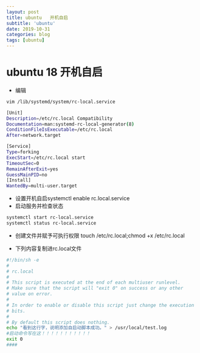 ```yaml
---
layout: post
title: ubuntu   开机自启
subtitle: 'ubuntu'
date: 2019-10-31
categories: blog
tags: [ubuntu]
---
```


# ubuntu 18  开机自启

* 编辑

```bash
vim /lib/systemd/system/rc-local.service

[Unit]
Description=/etc/rc.local Compatibility
Documentation=man:systemd-rc-local-generator(8)
ConditionFileIsExecutable=/etc/rc.local
After=network.target

[Service]
Type=forking
ExecStart=/etc/rc.local start
TimeoutSec=0
RemainAfterExit=yes
GuessMainPID=no
[Install]
WantedBy=multi-user.target
```


* 设置开机自启systemctl enable rc.local.service
* 启动服务并检查状态
  
```bash
systemctl start rc-local.service
systemctl status rc-local.service
```
* 创建文件并赋予可执行权限 touch /etc/rc.local;chmod +x /etc/rc.local
 
* 下列内容复制进rc.local文件
  
```bash
#!/bin/sh -e
#
# rc.local
#
# This script is executed at the end of each multiuser runlevel.
# Make sure that the script will "exit 0" on success or any other
# value on error.
#
# In order to enable or disable this script just change the execution
# bits.
#
# By default this script does nothing.
echo "看到这行字，说明添加自启动脚本成功。" > /usr/local/test.log
#启动命令写在这！！！！！！！！！！！
exit 0
####
```
